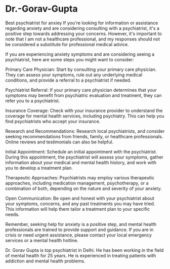 # Dr.-Gorav-Gupta
Best psychiatrist for anxiey
If you're looking for information or assistance regarding anxiety and are considering consulting with a psychiatrist, it's a positive step towards addressing your concerns. However, it's important to note that I am not a healthcare professional, and my responses should not be considered a substitute for professional medical advice.

If you are experiencing anxiety symptoms and are considering seeing a psychiatrist, here are some steps you might want to consider:

Primary Care Physician:
Start by consulting your primary care physician. They can assess your symptoms, rule out any underlying medical conditions, and provide a referral to a psychiatrist if needed.

Psychiatrist Referral:
If your primary care physician determines that your symptoms may benefit from psychiatric evaluation and treatment, they can refer you to a psychiatrist.

Insurance Coverage:
Check with your insurance provider to understand the coverage for mental health services, including psychiatry. This can help you find psychiatrists who accept your insurance.

Research and Recommendations:
Research local psychiatrists, and consider seeking recommendations from friends, family, or healthcare professionals. Online reviews and testimonials can also be helpful.

Initial Appointment:
Schedule an initial appointment with the psychiatrist. During this appointment, the psychiatrist will assess your symptoms, gather information about your medical and mental health history, and work with you to develop a treatment plan.

Therapeutic Approaches:
Psychiatrists may employ various therapeutic approaches, including medication management, psychotherapy, or a combination of both, depending on the nature and severity of your anxiety.

Open Communication:
Be open and honest with your psychiatrist about your symptoms, concerns, and any past treatments you may have tried. This information will help them tailor a treatment plan to your specific needs.

Remember, seeking help for anxiety is a positive step, and mental health professionals are trained to provide support and guidance. If you are in crisis or need urgent assistance, please contact your local emergency services or a mental health hotline.

Dr. Gorav Gupta is top psychiatrist in Delhi. He has been working in the field of mental health for 25 years. He is experienced in treating patients with addiction and mental health problems.






